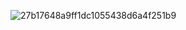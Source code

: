 ![27b17648a9ff1dc1055438d6a4f251b9](https://github.com/user-attachments/assets/be45fe14-5632-41b8-90ea-85c2742d0746)
